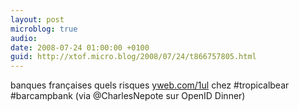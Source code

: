 ```yaml
---
layout: post
microblog: true
audio: 
date: 2008-07-24 01:00:00 +0100
guid: http://xtof.micro.blog/2008/07/24/t866757805.html
---
```

banques françaises quels risques [yweb.com/1ul](http://yweb.com/1ul) chez #tropicalbear #barcampbank (via @CharlesNepote sur OpenID Dinner)
